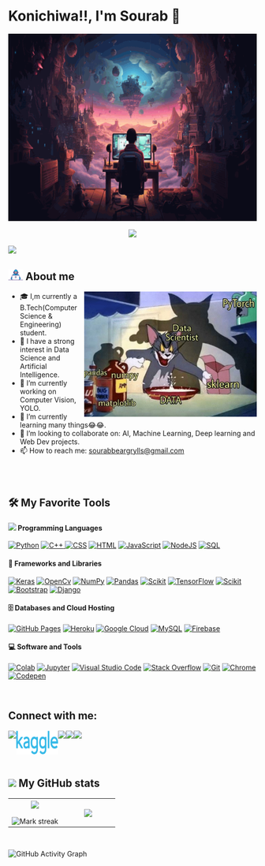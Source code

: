 # Konichiwa!!, I'm Sourab 👋

<p align="center"> 
  <img alt="Sourab's profile" src="https://github.com/SourabHere/SourabHere/blob/main/gifs/background.png" width="900" height="380">
</p>

<p align="center">
  <a href="https://github.com/DenverCoder1/readme-typing-svg"><img src="https://readme-typing-svg.herokuapp.com?lines=Computer+Science+Student;%20Data+Science%20|%20AI%20|%20ML%20Enthusiast;Full+Stack+Web+Developer(Django);Freelancer;Always%20learning%20new%20things&center=true&width=390&height=45"></a>
</p>


![](https://visitor-badge.glitch.me/badge?page_id=SourabHere.SourabHere)


## <img src="https://raw.githubusercontent.com/dev-akshat/archive/main/images/gifs/others/dev_boy.gif" width="30"> About me

<img src="https://github.com/SourabHere/SourabHere/blob/main/gifs/meme1.jpg" alt="dev_object" align="right" width="350" />

- 🎓 I,m currently a B.Tech(Computer Science & Engineering) student.
- 📝 I have a strong interest in Data Science and Artificial Intelligence.
- 🔭 I’m currently working on Computer Vision, YOLO.
- 🌱 I’m currently learning many things😂😂.
- 👯 I’m looking to collaborate on: AI, Machine Learning, Deep learning and Web Dev projects.
- 📫 How to reach me: sourabbeargrylls@gmail.com


 
 <br>
 <br>
 
 ## 🛠️ My Favorite Tools 
 
 #### <img src="https://emojis.slackmojis.com/emojis/images/1471045839/793/computerrage.gif?1471045839" width="25px"> Programming Languages
 
 
 <p>
   <a href="https://github.com/search?q=user%3ADenverCoder1+is%3Arepo+language%3Apython"><img alt="Python" src="https://img.shields.io/badge/Python%20-%2314354C.svg?logo=python&logoColor=white"></a>
 <a href="https://www.w3schools.com/cpp/" target="_blank"> 
    <img alt="C++" src="https://img.shields.io/badge/C++%20-%2300599C.svg?style=plastic&logo=c%2B%2B&logoColor=white">
  </a> 
    <a href="https://github.com/search?q=user%3ADenverCoder1+is%3Arepo+language%3Acss"><img alt="CSS" src="https://img.shields.io/badge/CSS%20-%231572B6.svg?logo=css3&logoColor=white"></a>
    <a href="https://github.com/search?q=user%3ADenverCoder1+is%3Arepo+language%3Ahtml"><img alt="HTML" src="https://img.shields.io/badge/HTML%20-%23E34F26.svg?logo=html5&logoColor=white"></a>
    <a href="https://github.com/search?q=user%3ADenverCoder1+is%3Arepo+language%3Ajavascript"><img alt="JavaScript" src="https://img.shields.io/badge/JavaScript%20-%23F7DF1E.svg?logo=javascript&logoColor=black"></a>
    <a href="https://github.com/search?q=user%3ADenverCoder1+is%3Arepo+language%3Ajavascript"><img alt="NodeJS" src="https://img.shields.io/badge/Node.js%20-%2343853D.svg?logo=node.js&logoColor=white"></a>
    <a href="https://github.com/search?q=user%3ADenverCoder1+is%3Arepo+language%3Asql"><img alt="SQL" src="https://img.shields.io/badge/SQL%20-%23025E8C.svg?logo=amazon-dynamodb&logoColor=white"></a>
  </p>
  
  
#### 🧰 Frameworks and Libraries

<p>
    <a href="#"><img alt="Keras" src="https://img.shields.io/badge/Keras%20-%23D00000.svg?logo=Keras&logoColor=white"></a>
    <a href="#"><img alt="OpenCv" src="https://img.shields.io/badge/-OpenCV-05122A?style=flat&logo=opencv&logoColor=5C3EE8"></a>
    <a href="#"><img alt="NumPy" src="https://img.shields.io/badge/Numpy%20-%23013243.svg?logo=numpy&logoColor=white"></a>
    <a href="#"><img alt="Pandas" src="https://img.shields.io/badge/Pandas%20-%23150458.svg?logo=pandas&logoColor=white"></a>
    <a href="#"><img alt="Scikit" src="https://img.shields.io/badge/Scikit%20-%23150458.svg?logo=scikit&logoColor=white"></a>
    <a href="#"><img alt="TensorFlow" src="https://img.shields.io/badge/TensorFlow%20-%23FF6F00.svg?logo=TensorFlow&logoColor=white"></a>  
 <a href="https://scikit-learn.org/" target="_blank">
    <img alt="Scikit" src="https://img.shields.io/badge/scikit_learn-F7931E?style=for-the-badge&logo=scikit-learn&logoColor=white">
  </a>
    <a href="#"><img alt="Bootstrap" src="https://img.shields.io/badge/Bootstrap-563D7C?style=for-the-badge&logo=bootstrap&logoColor=white"></a>
    <a href="#"><img alt="Django" src="https://img.shields.io/badge/Django-092E20?style=for-the-badge&logo=django&logoColor=white"></a>

</p>

#### 🗄️ Databases and Cloud Hosting

<p>
    <a href="#"><img alt="GitHub Pages" src="https://img.shields.io/badge/GitHub%20Pages-%23327FC7.svg?logo=github&logoColor=white"></a>
    <a href="#"><img alt="Heroku" src="https://img.shields.io/badge/Heroku%20-%23430098.svg?logo=heroku&logoColor=white"></a>
    <a href="#"><img alt="Google Cloud" src="https://img.shields.io/badge/Google%20Cloud-black?style=flat-square&logo=google-cloud"></a>
    <a href="#"><img alt="MySQL" src="https://img.shields.io/badge/MySQL-00000F?style=for-the-badge&logo=mysql&logoColor=white"></a>
    <a href="#"><img alt="Firebase" src ="https://img.shields.io/badge/Firebase-%23316192.svg?logo=firebase&logoColor=white"></a>

</p>


#### 💻 Software and Tools

<p>
    <a href="#"><img alt="Colab" src="https://img.shields.io/badge/-Google%20Colab-05122A?style=flat&logo=google-colab&logoColor=F9AB00"></a>
    <a href="#"><img alt="Jupyter" src="https://img.shields.io/badge/Jupyter%20-%23F37626.svg?logo=Jupyter&logoColor=white"></a>
    <a href="#"><img alt="Visual Studio Code" src="https://img.shields.io/badge/Visual%20Studio%20Code-0078d7.svg?logo=visual-studio-code&logoColor=white"></a>
    <a href="#"><img alt="Stack Overflow" src="https://img.shields.io/badge/-Stack%20Overflow-FE7A16?logo=stack-overflow&logoColor=white"></a>
    <a href="#"><img alt="Git" src="https://img.shields.io/badge/Git%20-%23F05033.svg?logo=git&logoColor=white"></a>
    <a href="#"><img alt="Chrome" src="https://img.shields.io/badge/Chrome-3DDC84?logo=google-chrome&logoColor=white"></a>
    <a href="#"><img alt="Codepen" src="https://img.shields.io/badge/Codepen-000000.svg?logo=codepen&logoColor=white"></a>   
    
</p>

 <br>
 
## Connect with me:

<p align = "center">

<!-- [<img src="https://img.shields.io/badge/kaggle-%2312100E.svg?&style=for-the-badge&logo=kaggle&logoColor=white&color=skyblue" />](https://www.kaggle.com/sourabpaul)   -->
  
  <a href="https://www.linkedin.com/in/sourab-paul-95ba77220/">
  <img align="left" src="https://img.icons8.com/color/48/000000/linkedin.png" />
</a>
  
<a href="https://www.kaggle.com/sourabpaul">
  <img align="left" src="https://github.com/SourabHere/SourabHere/blob/main/gifs/Kaggle_logo.png" width='85' height='48'>
</a>
  
<a href="mailto:sourabbeargrylls@gmail.com">
  <img align="left" src="https://img.icons8.com/color/48/000000/gmail.png" />
</a>

<a href="https://www.instagram.com/100rab__here/?hl=en">
  <img align="left" src="https://img.icons8.com/fluency/48/000000/instagram-new.png" />
</a>

<a href="https://twitter.com/Sourab63373993">
  <img align="left" src="https://img.icons8.com/color/48/4a90e2/twitter--v2.png"/>
</a>
</br>
</br>
  
  
</p> 

<br>
 
 ## <img src="https://media.giphy.com/media/iY8CRBdQXODJSCERIr/giphy.gif" width="30"> My GitHub stats
<!--  <div align=center>
</div>

  
  <br>
  <p align="center">
  <img src="https://github.com/DHANOLA/DHANOLA/raw/output/github-contribution-grid-snake.svg" alt="snake"></center>
</p> -->
 
<table border="0" align="center">
<tr border="0">
<td width="50%" align="center">
  <img  align="center"  src="https://github-readme-stats.vercel.app/api?username=SourabHere&theme=cobalt&show_icons=true&count_private=true" />
  <br></br>

  <img  title="🔥 Get streak stats for your profile at git.io/streak-stats" alt="Mark streak" src="http://github-readme-streak-stats.herokuapp.com?user=SourabHere&theme=dark&hide_border=true&date_format=M%20j%5B%2C%20Y%5D" />
  
  
</td>

<td width="50%" align="center">

  <img  align="center"  src="https://github-readme-stats.anuraghazra1.vercel.app/api/top-langs/?username=SourabHere&theme=dark&hide_border=true&no-bg=true&no-frame=true&langs_count=10"/>
  
  </td>
</tr>
</table>


<!-- <div align=center>
</div>     

  <p align="center">
  <img src="https://github.com/DHANOLA/DHANOLA/raw/output/github-contribution-grid-snake.svg" alt="snake"></center>
</p> -->

<br>

![GitHub Activity Graph](https://activity-graph.herokuapp.com/graph?username=SourabHere&bg_color=000000&color=4fff67&line=4fff67&point=ffffff&area=true&hide_border=true)  </p>

<br>


